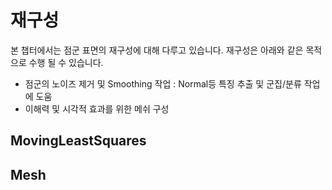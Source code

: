 # 재구성 

본 챕터에서는 점군 표면의 재구성에 대해 다루고 있습니다. 재구성은 아래와 같은 목적으로 수행 될 수 있습니다. 
- 점군의 노이즈 제거 및 Smoothing 작업 : Normal등 특징 추출 및 군집/분류 작업에 도움 
- 이해력 및 시각적 효과를 위한 메쉬 구성 



## MovingLeastSquares





## Mesh 